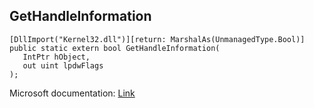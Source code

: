 ## GetHandleInformation

```
[DllImport("Kernel32.dll")][return: MarshalAs(UnmanagedType.Bool)]
public static extern bool GetHandleInformation(
   IntPtr hObject,
   out uint lpdwFlags
);
```

Microsoft documentation: [Link](https://learn.microsoft.com/en-us/windows/win32/api/handleapi/nf-handleapi-gethandleinformation)
